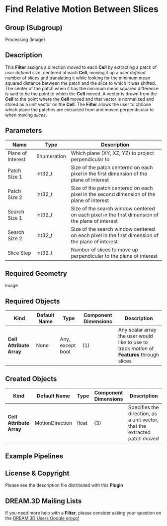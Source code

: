 Find Relative Motion Between Slices 
=============

## Group (Subgroup) ##

Processing (Image)

## Description ##

This **Filter** assigns a direction *moved* to each **Cell** by extracting a patch of *user defined* size, centered at each **Cell**, moving it up a *user defined* number of *slices* and translating it while looking for the minimum mean squared distance between the patch and the slice to which it was shifted.  The center of the patch when it has the minimum mean squared difference is said to be the point to which the **Cell** moved.  A vector is drawn from the **Cell** to the point where the **Cell** moved and that vector is normalized and stored as a unit vector on the **Cell**. The **Filter** allows the user to ch0ose which plane the patches are extracted from and moved perpendicular to when moving *slices*.

## Parameters ##

| Name | Type | Description |
|------|------|-------------|
| Plane of Interest | Enumeration | Which plane (XY, XZ, YZ) to project perpendicular to |
| Patch Size 1 | int32_t | Size of the patch centered on each pixel in the first dimension of the plane of interest |
| Patch Size 2| int32_t | Size of the patch centered on each pixel in the second dimension of the plane of interest |
| Search Size 1| int32_t | Size of the search window centered on each pixel in the first dimension of the plane of interest |
| Search Size 2 | int32_t | Size of the search window centered on each pixel in the first dimension of the plane of interest |
| Slice Step | int32_t | Number of slices to move up perpendicular to the plane of interest |

## Required Geometry ##

Image 

## Required Objects ##

| Kind | Default Name | Type | Component Dimensions | Description |
|------|--------------|------|----------------------|-------------|
| **Cell Attribute Array** | None | Any, except bool | (1) | Any scalar array the user would like to use to track *motion* of **Features** through slices |

## Created Objects ##

| Kind | Default Name | Type | Component Dimensions | Description |
|------|--------------|------|----------------------|-------------|
| **Cell Attribute Array** | MotionDirection | float | (3) | Specifies the direction, as a unit vector, that the extracted patch *moved* |

## Example Pipelines ##



## License & Copyright ##

Please see the description file distributed with this **Plugin**

## DREAM.3D Mailing Lists ##

If you need more help with a **Filter**, please consider asking your question on the [DREAM.3D Users Google group!](https://groups.google.com/forum/?hl=en#!forum/dream3d-users)



